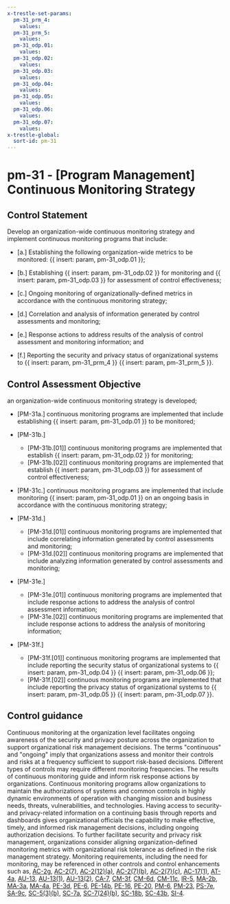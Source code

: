 ```yaml
---
x-trestle-set-params:
  pm-31_prm_4:
    values:
  pm-31_prm_5:
    values:
  pm-31_odp.01:
    values:
  pm-31_odp.02:
    values:
  pm-31_odp.03:
    values:
  pm-31_odp.04:
    values:
  pm-31_odp.05:
    values:
  pm-31_odp.06:
    values:
  pm-31_odp.07:
    values:
x-trestle-global:
  sort-id: pm-31
---
```


# pm-31 - \[Program Management\] Continuous Monitoring Strategy

## Control Statement

Develop an organization-wide continuous monitoring strategy and implement continuous monitoring programs that include:

- \[a.\] Establishing the following organization-wide metrics to be monitored: {{ insert: param, pm-31_odp.01 }};

- \[b.\] Establishing {{ insert: param, pm-31_odp.02 }} for monitoring and {{ insert: param, pm-31_odp.03 }} for assessment of control effectiveness;

- \[c.\] Ongoing monitoring of organizationally-defined metrics in accordance with the continuous monitoring strategy;

- \[d.\] Correlation and analysis of information generated by control assessments and monitoring;

- \[e.\] Response actions to address results of the analysis of control assessment and monitoring information; and

- \[f.\] Reporting the security and privacy status of organizational systems to {{ insert: param, pm-31_prm_4 }} {{ insert: param, pm-31_prm_5 }}.

## Control Assessment Objective

an organization-wide continuous monitoring strategy is developed;

- \[PM-31a.\] continuous monitoring programs are implemented that include establishing {{ insert: param, pm-31_odp.01 }} to be monitored;

- \[PM-31b.\]

  - \[PM-31b.[01]\] continuous monitoring programs are implemented that establish {{ insert: param, pm-31_odp.02 }} for monitoring;
  - \[PM-31b.[02]\] continuous monitoring programs are implemented that establish {{ insert: param, pm-31_odp.03 }} for assessment of control effectiveness;

- \[PM-31c.\] continuous monitoring programs are implemented that include monitoring {{ insert: param, pm-31_odp.01 }} on an ongoing basis in accordance with the continuous monitoring strategy;

- \[PM-31d.\]

  - \[PM-31d.[01]\] continuous monitoring programs are implemented that include correlating information generated by control assessments and monitoring;
  - \[PM-31d.[02]\] continuous monitoring programs are implemented that include analyzing information generated by control assessments and monitoring;

- \[PM-31e.\]

  - \[PM-31e.[01]\] continuous monitoring programs are implemented that include response actions to address the analysis of control assessment information;
  - \[PM-31e.[02]\] continuous monitoring programs are implemented that include response actions to address the analysis of monitoring information;

- \[PM-31f.\]

  - \[PM-31f.[01]\] continuous monitoring programs are implemented that include reporting the security status of organizational systems to {{ insert: param, pm-31_odp.04 }} {{ insert: param, pm-31_odp.06 }};
  - \[PM-31f.[02]\] continuous monitoring programs are implemented that include reporting the privacy status of organizational systems to {{ insert: param, pm-31_odp.05 }} {{ insert: param, pm-31_odp.07 }}.

## Control guidance

Continuous monitoring at the organization level facilitates ongoing awareness of the security and privacy posture across the organization to support organizational risk management decisions. The terms "continuous" and "ongoing" imply that organizations assess and monitor their controls and risks at a frequency sufficient to support risk-based decisions. Different types of controls may require different monitoring frequencies. The results of continuous monitoring guide and inform risk response actions by organizations. Continuous monitoring programs allow organizations to maintain the authorizations of systems and common controls in highly dynamic environments of operation with changing mission and business needs, threats, vulnerabilities, and technologies. Having access to security- and privacy-related information on a continuing basis through reports and dashboards gives organizational officials the capability to make effective, timely, and informed risk management decisions, including ongoing authorization decisions. To further facilitate security and privacy risk management, organizations consider aligning organization-defined monitoring metrics with organizational risk tolerance as defined in the risk management strategy. Monitoring requirements, including the need for monitoring, may be referenced in other controls and control enhancements such as, [AC-2g](#ac-2_smt.g), [AC-2(7)](#ac-2.7), [AC-2(12)(a)](#ac-2.12_smt.a), [AC-2(7)(b)](#ac-2.7_smt.b), [AC-2(7)(c)](#ac-2.7_smt.c), [AC-17(1)](#ac-17.1), [AT-4a](#at-4_smt.a), [AU-13](#au-13), [AU-13(1)](#au-13.1), [AU-13(2)](#au-13.2), [CA-7](#ca-7), [CM-3f](#cm-3_smt.f), [CM-6d](#cm-6_smt.d), [CM-11c](#cm-11_smt.c), [IR-5](#ir-5), [MA-2b](#ma-2_smt.b), [MA-3a](#ma-3_smt.a), [MA-4a](#ma-4_smt.a), [PE-3d](#pe-3_smt.d), [PE-6](#pe-6), [PE-14b](#pe-14_smt.b), [PE-16](#pe-16), [PE-20](#pe-20), [PM-6](#pm-6), [PM-23](#pm-23), [PS-7e](#ps-7_smt.e), [SA-9c](#sa-9_smt.c), [SC-5(3)(b)](#sc-5.3_smt.b), [SC-7a](#sc-7_smt.a), [SC-7(24)(b)](#sc-7.24_smt.b), [SC-18b](#sc-18_smt.b), [SC-43b](#sc-43_smt.b), [SI-4](#si-4).
